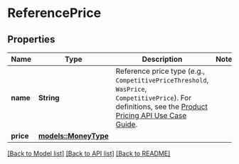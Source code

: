 # ReferencePrice

## Properties

Name | Type | Description | Notes
------------ | ------------- | ------------- | -------------
**name** | **String** | Reference price type (e.g., `CompetitivePriceThreshold`, `WasPrice`, `CompetitivePrice`). For definitions, see the [Product Pricing API Use Case Guide](https://developer-docs.amazon.com/sp-api/docs/product-pricing-api-v2022-05-01-use-case-guide). | 
**price** | [**models::MoneyType**](MoneyType.md) |  | 

[[Back to Model list]](../README.md#documentation-for-models) [[Back to API list]](../README.md#documentation-for-api-endpoints) [[Back to README]](../README.md)


